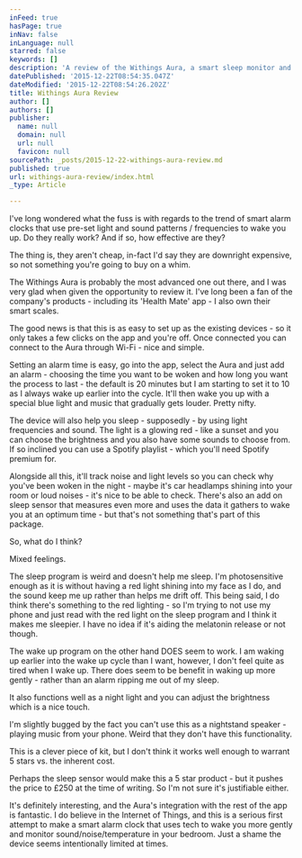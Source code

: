 ```yaml
---
inFeed: true
hasPage: true
inNav: false
inLanguage: null
starred: false
keywords: []
description: 'A review of the Withings Aura, a smart sleep monitor and alarm clock. '
datePublished: '2015-12-22T08:54:35.047Z'
dateModified: '2015-12-22T08:54:26.202Z'
title: Withings Aura Review
author: []
authors: []
publisher:
  name: null
  domain: null
  url: null
  favicon: null
sourcePath: _posts/2015-12-22-withings-aura-review.md
published: true
url: withings-aura-review/index.html
_type: Article

---
```

I've long wondered what the fuss is with regards to the trend
of smart alarm clocks that use pre-set light and sound patterns / frequencies
to wake you up. Do they really work? And if so, how effective are they?

The thing
is, they aren't cheap, in-fact I'd say they are downright expensive, so not
something you're going to buy on a whim.

The
Withings Aura is probably the most advanced one out there, and I was very glad
when given the opportunity to review it. I've long been a fan of the company's
products - including its 'Health Mate' app - I also own their smart scales.

The good
news is that this is as easy to set up as the existing devices - so it only
takes a few clicks on the app and you're off. Once connected you can connect to
the Aura through Wi-Fi - nice and simple.

Setting
an alarm time is easy, go into the app, select the Aura and just add an alarm -
choosing the time you want to be woken and how long you want the process to
last - the default is 20 minutes but I am starting to set it to 10 as I always
wake up earlier into the cycle. It'll then wake you up with a special blue light
and music that gradually gets louder. Pretty nifty.

The
device will also help you sleep - supposedly - by using light frequencies and
sound. The light is a glowing red - like a sunset and you can choose the
brightness and you also have some sounds to choose from. If so inclined you can
use a Spotify playlist - which you'll need Spotify premium for.

Alongside
all this, it'll track noise and light levels so you can check why you've been
woken in the night - maybe it's car headlamps shining into your room or loud
noises - it's nice to be able to check. There's also an add on sleep sensor
that measures even more and uses the data it gathers to wake you at an optimum
time - but that's not something that's part of this package.

So, what
do I think?

Mixed
feelings.

The sleep
program is weird and doesn't help me sleep. I'm photosensitive enough as it is
without having a red light shining into my face as I do, and the sound keep me
up rather than helps me drift off. This being said, I do think there's something
to the red lighting - so I'm trying to not use my phone and just read with the
red light on the sleep program and I think it makes me sleepier. I have no idea
if it's aiding the melatonin release or not though.

The wake
up program on the other hand DOES seem to work. I am waking up earlier into the
wake up cycle than I want, however, I don't feel quite as tired when I wake up.
There does seem to be benefit in waking up more gently - rather than an alarm
ripping me out of my sleep.

It also
functions well as a night light and you can adjust the brightness which is a
nice touch.

I'm
slightly bugged by the fact you can't use this as a nightstand speaker -
playing music from your phone. Weird that they don't have this functionality.

This is a
clever piece of kit, but I don't think it works well enough to warrant 5 stars
vs. the inherent cost.

Perhaps
the sleep sensor would make this a 5 star product - but it pushes the price to
£250 at the time of writing. So I'm not sure it's justifiable either.

It's definitely
interesting, and the Aura's integration with the rest of the app is fantastic.
I do believe in the Internet of Things, and this is a serious first attempt to
make a smart alarm clock that uses tech to wake you more gently and monitor
sound/noise/temperature in your bedroom. Just a shame the device seems
intentionally limited at times.